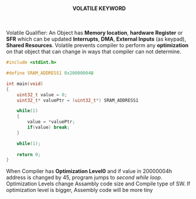 <h4><div align="center"><strong>VOLATILE KEYWORD</strong></div></h4>
<br>

Volatile Qualifier: An Object has <strong>Memory location</strong>, <strong>hardware Register</strong> or <strong>SFR</strong> which can be updated <strong>Interrupts</strong>, <strong>DMA</strong>, <strong>External Inputs</strong> (as keypad), <strong>Shared Resources</strong>. 
Volatile prevents compiler to perform any <strong>optimization</strong> on that object that can change in ways that compiler can not determine.


```c
#include <stdint.h>

#define SRAM_ADDRESS1 0x20000004U

int main(void)
{
    uint32_t value = 0;
    uint32_t* valuePtr = (uint32_t*) SRAM_ADDRESS1

    while(1)
    {
        value = *valuePtr;
        if(value) break;
    }

    while(1);
    
    return 0;
}
```

When Compiler has <strong>Optimization Level0</strong> and if value in 20000004h address is changed by 45, program jumps to <i>second while loop</i>.
Optimization Levels change Assambly code size and Compile type of SW. If optimization level is bigger, Assembly code will be more tiny

